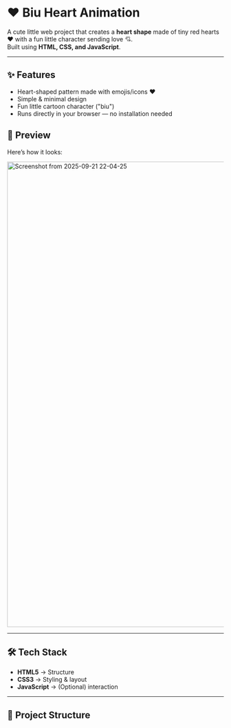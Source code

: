 # ❤️ Biu Heart Animation

A cute little web project that creates a **heart shape** made of tiny red hearts ❤️ with a fun little character sending love 💘.  
Built using **HTML, CSS, and JavaScript**.

---

## ✨ Features
- Heart-shaped pattern made with emojis/icons ❤️  
- Simple & minimal design  
- Fun little cartoon character ("biu")  
- Runs directly in your browser — no installation needed  

## 📸 Preview
Here’s how it looks:  


<img width="1920" height="1080" alt="Screenshot from 2025-09-21 22-04-25" src="https://github.com/user-attachments/assets/8133ac61-1855-4770-9937-72b687f4e675" />


---

## 🛠️ Tech Stack
- **HTML5** → Structure  
- **CSS3** → Styling & layout  
- **JavaScript** → (Optional) interaction  

---

## 📂 Project Structure
